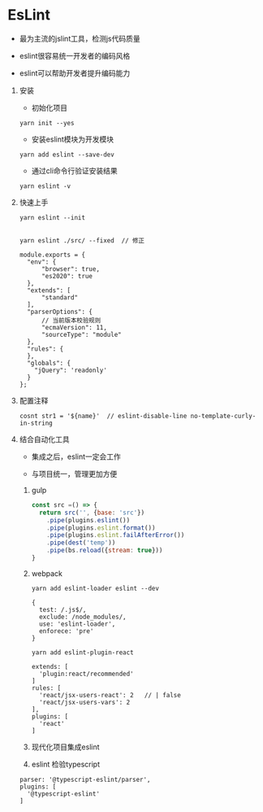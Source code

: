 # EsLint

* 最为主流的jslint工具，检测js代码质量

* eslint很容易统一开发者的编码风格

* eslint可以帮助开发者提升编码能力

1. 安装 
   
   * 初始化项目

   ```
   yarn init --yes
   ```

   * 安装eslint模块为开发模块

   ```
   yarn add eslint --save-dev
   ```

   * 通过cli命令行验证安装结果

   ```
   yarn eslint -v
   ```
2. 快速上手

    ```
    yarn eslint --init


    yarn eslint ./src/ --fixed  // 修正
    ```


    ```
    module.exports = {
      "env": {
          "browser": true,
          "es2020": true
      },
      "extends": [
          "standard"              
      ],
      "parserOptions": {
          // 当前版本校验规则
          "ecmaVersion": 11,
          "sourceType": "module"
      },
      "rules": {
      },
      "globals": {
        "jQuery": 'readonly'
      }
   };

    ```
3. 配置注释

    ```
    cosnt str1 = '${name}'  // eslint-disable-line no-template-curly-in-string
    ```
4. 结合自动化工具
   
   * 集成之后，eslint一定会工作

   * 与项目统一，管理更加方便

   1. gulp

      ```js
      const src =() => {
        return src('', {base: 'src'})
          .pipe(plugins.eslint())
          .pipe(plugins.eslint.format())
          .pipe(plugins.eslint.failAfterError())
          .pipe(dest('temp'))
          .pipe(bs.reload({stream: true}))
      }
      ```
   2. webpack

      ```
      yarn add eslint-loader eslint --dev

      {
        test: /.js$/,
        exclude: /node_modules/,
        use: 'eslint-loader',
        enforece: 'pre'
      }
      ```

      ```
      yarn add eslint-plugin-react

      extends: [
        'plugin:react/recommended'
      ]
      rules: [
        'react/jsx-users-react': 2   // | false
        'react/jsx-users-vars': 2
      ],
      plugins: [
        'react'
      ]
      ```
   3. 现代化项目集成eslint


   4. eslint 检验typescript

   ```
   parser: '@typescript-eslint/parser',
   plugins: [
     '@typescript-eslint'
   ]
   ```




   



   
  
